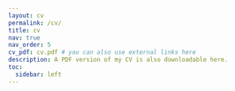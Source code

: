 ```yaml
---
layout: cv
permalink: /cv/
title: cv
nav: true
nav_order: 5
cv_pdf: cv.pdf # you can also use external links here
description: A PDF version of my CV is also downloadable here.
toc:
  sidebar: left
---
```

